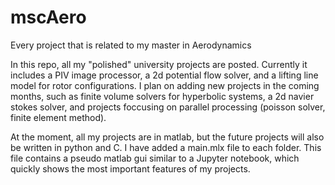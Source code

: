 # mscAero
Every project that is related to my master in Aerodynamics 

In this repo, all my "polished" university projects are posted. Currently it includes a PIV image processor, a 2d potential flow solver, and a lifting line model for rotor configurations. I plan on adding new projects in the coming months, such as finite volume solvers for hyperbolic systems, a 2d navier stokes solver, and projects foccusing on parallel processing (poisson solver, finite element method).

At the moment, all my projects are in matlab, but the future projects will also be written in python and C. I have added a main.mlx file to each folder. This file contains a pseudo matlab gui similar to a Jupyter notebook, which quickly shows the most important features of my projects.
